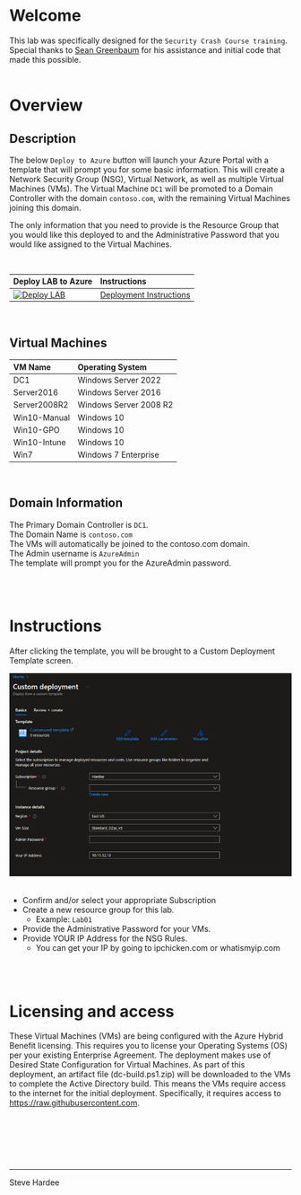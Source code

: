 # Welcome  

This lab was specifically designed for the `Security Crash Course training`.  
Special thanks to [Sean Greenbaum](https://GitHub.com/SeanGreenbaum) for his assistance and initial code that made this possible.
<br><br>
# Overview

## Description

The below `Deploy to Azure` button will launch your Azure Portal with a template that will prompt you for some basic information. This will create a Network Security Group (NSG), Virtual Network, as well as multiple Virtual Machines (VMs). The Virtual Machine `DC1` will be promoted to a Domain Controller with the domain `contoso.com`, with the remaining Virtual Machines joining this domain.

The only information that you need to provide is the Resource Group that you would like this deployed to and the Administrative Password that you would like assigned to the Virtual Machines.

<br>

| Deploy LAB to Azure | Instructions | 
|:-------|:-------| 
|  [![Deploy LAB](https://docs.microsoft.com/en-us/azure/templates/media/deploy-to-azure.svg)](https://portal.azure.com/#blade/Microsoft_Azure_CreateUIDef/CustomDeploymentBlade/uri/https%3A%2F%2Fraw.githubusercontent.com%2FSteveHardee%2FCrashCourse%2Fmain%2FMain.json) |  [Deployment Instructions](hhttps://github.com/SteveHardee/CrashCourse/blob/main/README.md#Instructions)

<br>

## Virtual Machines

|  VM Name | Operating System  |
| :--- | :------| 
| DC1 | Windows Server 2022 |
| Server2016 | Windows Server 2016 | 
| Server2008R2 | Windows Server 2008 R2 |
| Win10-Manual | Windows 10 | 
| Win10-GPO | Windows 10 | 
| Win10-Intune | Windows 10 | 
| Win7 | Windows 7 Enterprise |

<br>


## Domain Information
The Primary Domain Controller is `DC1`.<br>
The Domain Name is `contoso.com`<br>
The VMs will automatically be joined to the contoso.com domain.<br>
The Admin username is `AzureAdmin` <br>
The template will prompt you for the AzureAdmin password.



<br>
<br>

# Instructions 

After clicking the template, you will be brought to a Custom Deployment Template screen.
       

![01](https://raw.githubusercontent.com/SteveHardee/CrashCourse/main/artifacts/Images/InitialPrompt.png)<br><br>

- Confirm and/or select your appropriate Subscription
- Create a new resource group for this lab. 
    - Example: `Lab01`</b>
- Provide the Administrative Password for your VMs.
- Provide YOUR IP Address for the NSG Rules.
    - You can get your IP by going to ipchicken.com or whatismyip.com

          
<br><br>


# Licensing and access
These Virtual Machines (VMs) are being configured with the Azure Hybrid Benefit licensing. This requires you to license your Operating Systems (OS) per your existing Enterprise Agreement. The deployment makes use of Desired State Configuration for Virtual Machines. As part of this deployment, an artifact file (dc-build.ps1.zip) will be downloaded to the VMs to complete the Active Directory build. This means the VMs require access to the internet for the initial deployment. Specifically, it requires access to https://raw.githubusercontent.com.

<br><br>



<br><br>

---  

Steve Hardee
